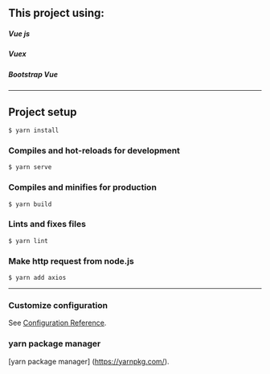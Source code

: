 ## This project using:
##### Vue js
##### Vuex
##### Bootstrap Vue



-------------

## Project setup
```
$ yarn install
```

### Compiles and hot-reloads for development
```
$ yarn serve
```

### Compiles and minifies for production
```
$ yarn build
```

### Lints and fixes files
```
$ yarn lint
```

### Make http request from node.js
```
$ yarn add axios
```

-------------------

### Customize configuration
See [Configuration Reference](https://cli.vuejs.org/config/).

### yarn package manager
[yarn package manager] (https://yarnpkg.com/).
